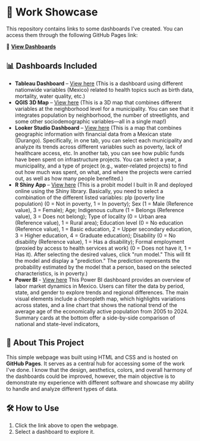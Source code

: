 # 🚀 Work Showcase  

This repository contains links to some dashboards I’ve created. You can access them through the following GitHub Pages link:  

🔗 **[View Dashboards](https://josueyz.github.io/work-showcase/)**  

## 📊 Dashboards Included  
- **Tableau Dashboard** – [View here](https://public.tableau.com/app/profile/josueyanez/viz/Jobapplication-Josue/Dashboard1)  (This is a dashboard using different nationwide variables (Mexico) related to health topics such as birth data, mortality, water quality, etc.)
- **QGIS 3D Map** – [View here](https://josueyz.github.io/lerdo_pub/) (This is a 3D map that combines different variables at the neighborhood level for a municipality. You can see that it integrates population by neighborhood, the number of streetlights, and some other sociodemographic variables—all in a single map!)
- **Looker Studio Dashboard** – [View here](https://lookerstudio.google.com/reporting/c09e7fd3-8f74-4e75-bbd8-703b527b881a) (This is a map that combines geographic information with financial data from a Mexican state (Durango). Specifically, in one tab, you can select each municipality and analyze its trends across different variables such as poverty, lack of healthcare access, etc. In another tab, you can see how public funds have been spent on infrastructure projects. You can select a year, a municipality, and a type of project (e.g., water-related projects) to find out how much was spent, on what, and where the projects were carried out, as well as how many people benefited.) 
- **R Shiny App** – [View here](https://josueyz.shinyapps.io/codigos_r/) (This is a probit model I built in R and deployed online using the Shiny library. Basically, you need to select a combination of the different listed variables: plp (poverty line population) (0 = Not in poverty, 1 = In poverty); Sex (1 = Male (Reference value), 3 = Female); Age; Indigenous culture (1 = Belongs (Reference value), 3 = Does not belong); Type of locality (0 = Urban area (Reference value), 1 = Rural area); Education level (0 = No education (Reference value), 1 = Basic education, 2 = Upper secondary education, 3 = Higher education, 4 = Graduate education); Disability (0 = No disability (Reference value), 1 = Has a disability); Formal employment (proxied by access to health services at work) (0 = Does not have it, 1 = Has it). After selecting the desired values, click "run model." This will fit the model and display a "prediction." The prediction represents the probability estimated by the model that a person, based on the selected characteristics, is in poverty.)
- **Power BI** - [View here](https://app.powerbi.com/view?r=eyJrIjoiNjM3YzNkMDktM2YxMy00NTE5LWJhMDEtMzhkODNlY2JlNzQyIiwidCI6IjljMDM4ZmNkLTE4YmEtNDZlZC1iZGYyLTY1MGY4ZjZhMTgxMSJ9) This Power BI dashboard provides an overview of labor market dynamics in Mexico. Users can filter the data by period, state, and gender to explore trends and regional differences. The main visual elements include a choropleth map, which highlights variations across states, and a line chart that shows the national trend of the average age of the economically active population from 2005 to 2024. Summary cards at the bottom offer a side-by-side comparison of national and state-level indicators,


## 🔧 About This Project  
This simple webpage was built using HTML and CSS and is hosted on **GitHub Pages**. It serves as a central hub for accessing some of the work I've done. I know that the design, aesthetics, colors, and overall harmony of the dashboards could be improved, however, the main objective is to demonstrate my experience with different software and showcase my ability to handle and analyze different types of data.

## 🛠 How to Use  
1. Click the link above to open the webpage.  
2. Select a dashboard to explore it.  
